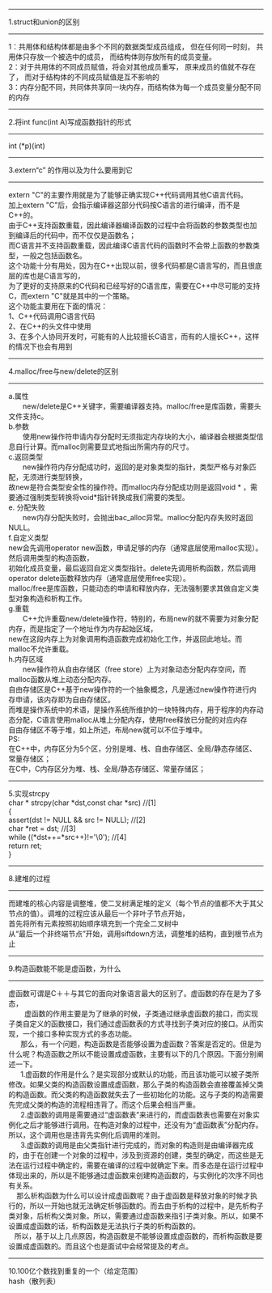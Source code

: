 ***
1.struct和union的区别
***
1：共用体和结构体都是由多个不同的数据类型成员组成， 但在任何同一时刻， 共用体只存放一个被选中的成员， 而结构体则存放所有的成员变量。  
2：对于共用体的不同成员赋值，将会对其他成员重写， 原来成员的值就不存在了， 而对于结构体的不同成员赋值是互不影响的  
3：内存分配不同，共同体共享同一块内存，而结构体为每一个成员变量分配不同的内存  
***
2.将int func(int A)写成函数指针的形式
***
int (*p)(int)  
***
3.extern“c” 的作用以及为什么要用到它
***
 extern "C"的主要作用就是为了能够正确实现C++代码调用其他C语言代码。  
 加上extern "C"后，会指示编译器这部分代码按C语言的进行编译，而不是C++的。  
 由于C++支持函数重载，因此编译器编译函数的过程中会将函数的参数类型也加到编译后的代码中，而不仅仅是函数名；  
 而C语言并不支持函数重载，因此编译C语言代码的函数时不会带上函数的参数类型，一般之包括函数名。    
     这个功能十分有用处，因为在C++出现以前，很多代码都是C语言写的，而且很底层的库也是C语言写的，  
     为了更好的支持原来的C代码和已经写好的C语言库，需要在C++中尽可能的支持C，而extern "C"就是其中的一个策略。  
这个功能主要用在下面的情况：  
1、C++代码调用C语言代码  
2、在C++的头文件中使用  
3、在多个人协同开发时，可能有的人比较擅长C语言，而有的人擅长C++，这样的情况下也会有用到  
***
4.malloc/free与new/delete的区别
***
a.属性  
　　new/delete是C++关键字，需要编译器支持。malloc/free是库函数，需要头文件支持c。  
b.参数  
　　使用new操作符申请内存分配时无须指定内存块的大小，编译器会根据类型信息自行计算。而malloc则需要显式地指出所需内存的尺寸。  
c.返回类型  
　　new操作符内存分配成功时，返回的是对象类型的指针，类型严格与对象匹配，无须进行类型转换，  
  故new是符合类型安全性的操作符。而malloc内存分配成功则是返回void * ，需要通过强制类型转换将void*指针转换成我们需要的类型。  
e. 分配失败  
　　new内存分配失败时，会抛出bac_alloc异常。malloc分配内存失败时返回NULL。  
f.自定义类型  
         new会先调用operator new函数，申请足够的内存（通常底层使用malloc实现）。然后调用类型的构造函数，  
         初始化成员变量，最后返回自定义类型指针。delete先调用析构函数，然后调用operator delete函数释放内存（通常底层使用free实现）。  
         malloc/free是库函数，只能动态的申请和释放内存，无法强制要求其做自定义类型对象构造和析构工作。  
g.重载  
　　C++允许重载new/delete操作符，特别的，布局new的就不需要为对象分配内存，而是指定了一个地址作为内存起始区域，  
  new在这段内存上为对象调用构造函数完成初始化工作，并返回此地址。而malloc不允许重载。  
h.内存区域  
　　new操作符从自由存储区（free store）上为对象动态分配内存空间，而malloc函数从堆上动态分配内存。  
  自由存储区是C++基于new操作符的一个抽象概念，凡是通过new操作符进行内存申请，该内存即为自由存储区。  
  而堆是操作系统中的术语，是操作系统所维护的一块特殊内存，用于程序的内存动态分配，C语言使用malloc从堆上分配内存，使用free释放已分配的对应内存  
  自由存储区不等于堆，如上所述，布局new就可以不位于堆中。  
PS:  
 在C++中，内存区分为5个区，分别是堆、栈、自由存储区、全局/静态存储区、常量存储区；  
 在C中，C内存区分为堆、栈、全局/静态存储区、常量存储区；  
 ***
5.实现strcpy  
char * strcpy(char *dst,const char *src)   //[1]  
{  
    assert(dst != NULL && src != NULL);    //[2]  
    char *ret = dst;  //[3]  
    while ((*dst++=*src++)!='\0'); //[4]  
    return ret;  
}  
***
8.建堆的过程  
***
而建堆的核心内容是调整堆，使二叉树满足堆的定义（每个节点的值都不大于其父节点的值）。调堆的过程应该从最后一个非叶子节点开始，   
首先将所有元素按照初始顺序填充到一个完全二叉树中  
从“最后一个非终端节点”开始，调用siftdown方法，调整堆的结构，直到根节点为止  
***
9.构造函数能不能是虚函数，为什么
***
虚函数可谓是C＋＋与其它的面向对象语言最大的区别了。虚函数的存在是为了多态，  
        虚函数的作用主要是为了继承的时候，子类通过继承虚函数的接口，而实现子类自定义的函数接口，我们通过虚函数表的方式寻找到子类对应的接口。从而实现，一个接口多种实现方式的多态功能。  
      那么，有一个问题，构造函数是否能够设置为虚函数？答案是否定的。但是为什么呢？构造函数之所以不能设置成虚函数，主要有以下的几个原因。下面分别阐述一下。  
      1.虚函数的作用是什么？是实现部分或默认的功能，而且该功能可以被子类所修改。如果父类的构造函数设置成虚函数，那么子类的构造函数会直接覆盖掉父类的构造函数。而父类的构造函数就失去了一些初始化的功能。这与子类的构造需要先完成父类的构造的流程相违背了。而这个后果会相当严重。  
      2.虚函数的调用是需要通过“虚函数表”来进行的，而虚函数表也需要在对象实例化之后才能够进行调用。在构造对象的过程中，还没有为“虚函数表”分配内存。所以，这个调用也是违背先实例化后调用的准则。  
      3.虚函数的调用是由父类指针进行完成的，而对象的构造则是由编译器完成的，由于在创建一个对象的过程中，涉及到资源的创建，类型的确定，而这些是无法在运行过程中确定的，需要在编译的过程中就确定下来。而多态是在运行过程中体现出来的，所以是不能够通过虚函数来创建构造函数的，与实例化的次序不同也有关系。  
    那么析构函数为什么可以设计成虚函数呢？由于虚函数是释放对象的时候才执行的，所以一开始也就无法确定析够函数的。而去由于析构的过程中，是先析构子类对象，后析构父类对象。所以，需要通过虚函数来指引子类对象。所以，如果不设置成虚函数的话，析构函数是无法执行子类的析构函数的。  
   所以，基于以上几点原因，构造函数是不能够设置成虚函数的，而析构函数是要设置成虚函数的。而且这个也是面试中会经常提及的考点。  
   ***
10.100亿个数找到重复的一个（给定范围）  
hash（散列表）
